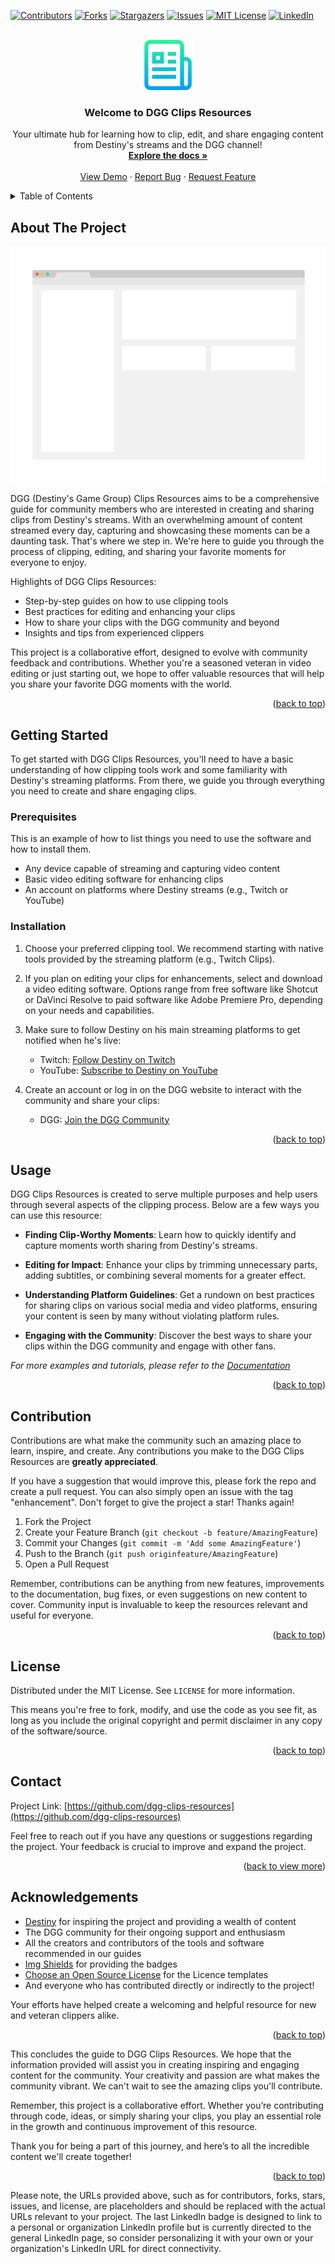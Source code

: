 <!-- Improved compatibility of back to top link: See: https://github.com/othneildrew/Best-README-Template/pull/73 -->
<a name="readme-top"></a>
<!--
*** Thanks for checking out DGG Clips Resources. If you have a suggestion
*** that would make this better, please fork the repo and create a pull request
*** or simply open an issue with the tag "enhancement".
*** Don't forget to give the project a star!
*** Thanks again! Now go create something AMAZING for the DGG community! :D
-->

<!-- PROJECT SHIELDS -->
[![Contributors][contributors-shield]][contributors-url]
[![Forks][forks-shield]][forks-url]
[![Stargazers][stars-shield]][stars-url]
[![Issues][issues-shield]][issues-url]
[![MIT License][license-shield]][license-url]
[![LinkedIn][linkedin-shield]][linkedin-url]

<!-- PROJECT LOGO -->
<br />
<div align="center">
  <a href="https://github.com/dgg-clips-resources">
    <img src="images/logo.png" alt="Logo" width="80" height="80">
  </a>

  <h3 align="center">Welcome to DGG Clips Resources</h3>

  <p align="center">
    Your ultimate hub for learning how to clip, edit, and share engaging content from Destiny's streams and the DGG channel!
    <br />
    <a href="https://github.com/dgg-clips-resources"><strong>Explore the docs »</strong></a>
    <br />
    <br />
    <a href="https://github.com/dgg-clips-resources">View Demo</a>
    ·
    <a href="https://github.com/dgg-clips-resources/issues/new?labels=bug&template=bug-report---.md">Report Bug</a>
    ·
    <a href="https://github.com/dgg-clips-resources/issues/new?labels=enhancement&template=feature-request---.md">Request Feature</a>
  </p>
</div>

<!-- TABLE OF CONTENTS -->
<details>
  <summary>Table of Contents</summary>
  <ol>
    <li>
      <a href="#about-the-project">About The Project</a>
    </li>
    <li>
      <a href="#getting-started">Getting Started</a>
      <ul>
        <li<li><a href="#prerequisites">Prerequisites</a></li>
        <li><a href="#installation">Installation</a></li>
      </ul>
    </li>
    <li><a href="#usage">Usage</a></li>
    <li><a href="#contribution">Contribution</a></li>
    <li><a href="#license">License</a></li>
    <li><a href="#contact">Contact</a></li>
    <li><a href="#acknowledgements">Acknowledgements</a></li>
  </ol>
</details>

<!-- ABOUT THE PROJECT -->
## About The Project

[![DGG Clips Resources Screen Shot][product-screenshot]](https://example.com)

DGG (Destiny's Game Group) Clips Resources aims to be a comprehensive guide for community members who are interested in creating and sharing clips from Destiny's streams. With an overwhelming amount of content streamed every day, capturing and showcasing these moments can be a daunting task. That's where we step in. We're here to guide you through the process of clipping, editing, and sharing your favorite moments for everyone to enjoy.

Highlights of DGG Clips Resources:
* Step-by-step guides on how to use clipping tools
* Best practices for editing and enhancing your clips
* How to share your clips with the DGG community and beyond
* Insights and tips from experienced clippers 

This project is a collaborative effort, designed to evolve with community feedback and contributions. Whether you're a seasoned veteran in video editing or just starting out, we hope to offer valuable resources that will help you share your favorite DGG moments with the world.

<p align="right">(<a href="#readme-top">back to top</a>)</p>

<!-- GETTING STARTED -->
## Getting Started

To get started with DGG Clips Resources, you'll need to have a basic understanding of how clipping tools work and some familiarity with Destiny's streaming platforms. From there, we guide you through everything you need to create and share engaging clips.

### Prerequisites

This is an example of how to list things you need to use the software and how to install them.
* Any device capable of streaming and capturing video content
* Basic video editing software for enhancing clips
* An account on platforms where Destiny streams (e.g., Twitch or YouTube)

### Installation

1. Choose your preferred clipping tool. We recommend starting with native tools provided by the streaming platform (e.g., Twitch Clips).
22. If you plan on editing your clips for enhancements, select and download a video editing software. Options range from free software like Shotcut or DaVinci Resolve to paid software like Adobe Premiere Pro, depending on your needs and capabilities.
  
3. Make sure to follow Destiny on his main streaming platforms to get notified when he's live:
   * Twitch: [Follow Destiny on Twitch](https://twitch.tv/destiny)
   * YouTube: [Subscribe to Destiny on YouTube](https://youtube.com/user/destiny)

4. Create an account or log in on the DGG website to interact with the community and share your clips:
   * DGG: [Join the DGG Community](https://www.destiny.gg/)

<p align="right">(<a href="#readme-top">back to top</a>)</p>

<!-- USAGE EXAMPLES -->
## Usage

DGG Clips Resources is created to serve multiple purposes and help users through several aspects of the clipping process. Below are a few ways you can use this resource:

* **Finding Clip-Worthy Moments**: Learn how to quickly identify and capture moments worth sharing from Destiny's streams.
  
* **Editing for Impact**: Enhance your clips by trimming unnecessary parts, adding subtitles, or combining several moments for a greater effect.
  
* **Understanding Platform Guidelines**: Get a rundown on best practices for sharing clips on various social media and video platforms, ensuring your content is seen by many without violating platform rules.

* **Engaging with the Community**: Discover the best ways to share your clips within the DGG community and engage with other fans.

_For more examples and tutorials, please refer to the [Documentation](https://github.com/dgg-clips-resources)_

<p align="right">(<a href="#readme-top">back to top</a>)</p>

<!-- CONTRIBUTING -->
## Contribution

Contributions are what make the community such an amazing place to learn, inspire, and create. Any contributions you make to the DGG Clips Resources are **greatly appreciated**.

If you have a suggestion that would improve this, please fork the repo and create a pull request. You can also simply open an issue with the tag "enhancement". Don't forget to give the project a star! Thanks again!

1. Fork the Project
2. Create your Feature Branch (`git checkout -b feature/AmazingFeature`)
3. Commit your Changes (`git commit -m 'Add some AmazingFeature'`)
4. Push to the Branch (`git push originfeature/AmazingFeature`)
5. Open a Pull Request

Remember, contributions can be anything from new features, improvements to the documentation, bug fixes, or even suggestions on new content to cover. Community input is invaluable to keep the resources relevant and useful for everyone.

<p align="right">(<a href="#readme-top">back to top</a>)</p>

<!-- LICENSE -->
## License

Distributed under the MIT License. See `LICENSE` for more information.

This means you're free to fork, modify, and use the code as you see fit, as long as you include the original copyright and permit disclaimer in any copy of the software/source.

<p align="right">(<a href="#readme-top">back to top</a>)</p>

<!-- CONTACT -->
## Contact

Project Link: [https://github.com/dgg-clips-resources](https://github.com/dgg-clips-resources)

Feel free to reach out if you have any questions or suggestions regarding the project. Your feedback is crucial to improve and expand the project.

<p align="right">(<a href="#readme-top">back to view more</a>)</p>

<!-- ACKNOWLEDGEMENTS -->
## Acknowledgements

- [Destiny](https://www.destiny.gg/) for inspiring the project and providing a wealth of content
- The DGG community for their ongoing support and enthusiasm
- All the creators and contributors of the tools and software recommended in our guides
- [Img Shields](https://shields.io/) for providing the badges
- [Choose an Open Source License](https://choosealicense.com) for the Licence templates
- And everyone who has contributed directly or indirectly to the project!

Your efforts have helped create a welcoming and helpful resource for new and veteran clippers alike.

<p align="right">(<a href="#readme-top">back to top</a>)</p>

<!-- MARKDOWN LINKS & IMAGES -->
<!-- http://editor.method.ac/ -->
[contributors-shield]: https://img.shields.io/github/contributors/dgg-clips-resources/repo.svg?style=for-the-badge
[contributors-url]: https://github.com/dgg-clips-resources/repo/graphs/contributors
[forks-shield]: https://img.shields.io/github/forks/dgg-clips-resources/repo.svg?style=for-the-badge
[forks-url]: https://github.com/dgg-clips-resources/repo/network/members
[stars-shield]: https://img.shields.io/github/stars/dgg-clips-resources/repo.svg?style=for-the-badge
[stars-url]: https://github.com/dgg-clips-resources/repo/stargazers
[issues-shield]: https://img.shields.io/github/issues/dgg-clips-resources/repo.svg?style=for-the-badge
[issues-url]: https://github.com/dgg-clips-resources/repo/issues
[license-shield]: https://img.shields.io/github/license/dgg-clips-resources/repo.svg?style=for-the-badge
[license-url]: https://github.com/dgg-clips-resources/repo/blob/master/LICENSE.txt
[linkedin-shield]: https://img.shields.io/badge/-LinkedIn-black.svg?style=for-the-badge&logo=linkedin&colorB=555
[linkedin-url]: https://linkedin.com

<!-- Fake Links -->
[product-screenshot]: images/screenshot.png

This concludes the guide to DGG Clips Resources. We hope that the information provided will assist you in creating inspiring and engaging content for the community. Your creativity and passion are what makes the community vibrant. We can't wait to see the amazing clips you'll contribute.

Remember, this project is a collaborative effort. Whether you’re contributing through code, ideas, or simply sharing your clips, you play an essential role in the growth and continuous improvement of this resource.

Thank you for being a part of this journey, and here’s to all the incredible content we'll create together!

<p align="right">(<a href="#readme-top">back to top</a>)</p>

Please note, the URLs provided above, such as for contributors, forks, stars, issues, and license, are placeholders and should be replaced with the actual URLs relevant to your project. The last LinkedIn badge is designed to link to a personal or organization LinkedIn profile but is currently directed to the general LinkedIn page, so consider personalizing it with your own or your organization's LinkedIn URL for direct connectivity.
